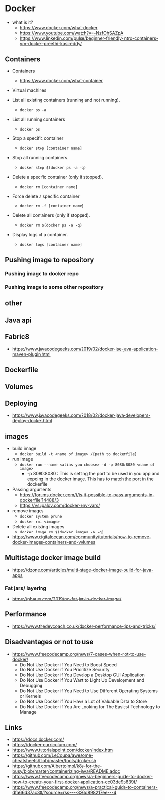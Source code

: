 # Docker

- what is it?
  - https://www.docker.com/what-docker
  - https://www.youtube.com/watch?v=-NzfOhSAZpA
  - https://www.linkedin.com/pulse/beginner-friendly-intro-containers-vm-docker-preethi-kasireddy/

## Containers

- Containers
  - https://www.docker.com/what-container
- Virtual machines

- List all existing containers (running and not running).
  - `docker ps -a`
- List all running containers
  - `docker ps`
- Stop a specific container
  - `docker stop [container name]`
- Stop all running containers.
  - `docker stop $(docker ps -a -q)`
- Delete a specific container (only if stopped).
  - `docker rm [container name]`
- Force delete a specific container
  - `docker rm -f [container name]`
- Delete all containers (only if stopped).
  - `docker rm $(docker ps -a -q)`
- Display logs of a container.
  - `docker logs [container name]`

## Pushing image to repository

### Pushing image to docker repo

### Pushing image to some other repository

## other


## Java api


## Fabric8

- https://www.javacodegeeks.com/2019/02/docker-ise-java-application-maven-plugin.html

## Dockerfile

## Volumes

## Deploying

- https://www.javacodegeeks.com/2018/02/docker-java-developers-deploy-docker.html

## images

- build image
  - `docker build -t <name of image> /{path to dockerfile}`
- run image
  - `docker run --name <alias you choose> -d -p 8080:8080 <name of image>`
    - -p 8080:8080 : This is setting the port to be used in you app and expoing in the docker image. This has to match the port in the dockerfile
- Passing arguments
  - https://forums.docker.com/t/is-it-possible-to-pass-arguments-in-dockerfile/14488/3
  - https://vsupalov.com/docker-env-vars/
- remove images
  - `docker system prune`
  - `docker rmi <image>`
- Delete all existing images
  - `docker image rm $(docker images -a -q)`
- https://www.digitalocean.com/community/tutorials/how-to-remove-docker-images-containers-and-volumes

## Multistage docker image build

- https://dzone.com/articles/multi-stage-docker-image-build-for-java-apps


### Fat jars/ layering

- https://phauer.com/2019/no-fat-jar-in-docker-image/

## Performance

- https://www.thedevcoach.co.uk/docker-performance-tips-and-tricks/


## Disadvantages or not to use

- https://www.freecodecamp.org/news/7-cases-when-not-to-use-docker/
  - Do Not Use Docker if You Need to Boost Speed
  - Do Not Use Docker if You Prioritize Security
  - Do Not Use Docker if You Develop a Desktop GUI Application
  - Do Not Use Docker if You Want to Light Up Development and Debugging
  - Do Not Use Docker if You Need to Use Different Operating Systems or Kernels
  - Do Not Use Docker if You Have a Lot of Valuable Data to Store
  - Do Not Use Docker if You Are Looking for The Easiest Technology to Manage

## Links

- https://docs.docker.com/
- https://docker-curriculum.com/
- https://www.tutorialspoint.com/docker/index.htm
- https://github.com/LeCoupa/awesome-cheatsheets/blob/master/tools/docker.sh
- https://github.com/Albertoimpl/k8s-for-the-busy/blob/master/containerizing-java/README.adoc
- https://www.freecodecamp.org/news/a-beginners-guide-to-docker-how-to-create-your-first-docker-application-cc03de9b639f/
- https://www.freecodecamp.org/news/a-practical-guide-to-containers-dfa66d37ac30/?source=rss----336d898217ee---4
